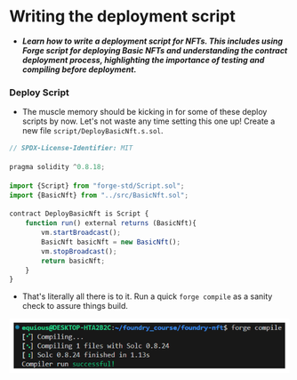 # Writing the deployment script
- ***Learn how to write a deployment script for NFTs. This includes using Forge script for deploying Basic NFTs and understanding the contract deployment process, highlighting the importance of testing and compiling before deployment.***

### Deploy Script
- The muscle memory should be kicking in for some of these deploy scripts by now. Let's not waste any time setting this one up! Create a new file `script/DeployBasicNft.s.sol`.

```js
// SPDX-License-Identifier: MIT

pragma solidity ^0.8.18;

import {Script} from "forge-std/Script.sol";
import {BasicNft} from "../src/BasicNft.sol";

contract DeployBasicNft is Script {
    function run() external returns (BasicNft){
        vm.startBroadcast();
        BasicNft basicNft = new BasicNft();
        vm.stopBroadcast();
        return basicNft;
    }
}
```

- That's literally all there is to it. Run a quick `forge compile` as a sanity check to assure things build.

![alt text](<Images/image copy 11.png>)
